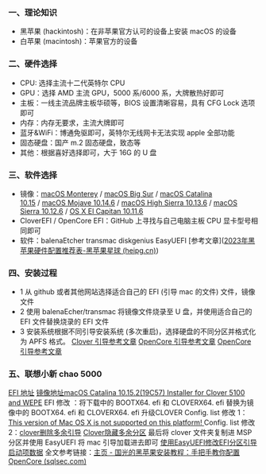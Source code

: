 ### 一、理论知识
- 黑苹果 (hackintosh)：在非苹果官方认可的设备上安装 macOS 的设备
- 白苹果 (macintosh)：苹果官方的设备 
### 二、硬件选择
- CPU: 选择主流十二代英特尔 CPU 
- GPU：选择 AMD 主流 GPU，5000 系/6000 系，大牌散热好即可
- 主板：一线主流品牌主板华硕等，BIOS 设置清晰容易，具有 CFG Lock 选项即可
- 内存：内存无要求，主流大牌即可
- 蓝牙&WiFi：博通免驱即可，英特尔无线网卡无法实现 apple 全部功能
- 固态硬盘：国产 m.2 固态硬盘，致态等
- 其他：根据喜好选择即可，大于 16G 的 U 盘
### 三、软件选择
- 镜像：[macOS Monterey](https://heipg.cn/tag/macos-monterey) / [macOS Big Sur](https://heipg.cn/tag/macos-big-sur) / [macOS Catalina 10.15](https://heipg.cn/tag/macos-catalina) / [macOS Mojave 10.14.6](https://heipg.cn/macos/macos-mojave-18g87-clover-r5050.html) / [macOS High Sierra 10.13.6](https://heipg.cn/macos/macos-high-sierra-10-13-clover-4606.html) / [macOS Sierra 10.12.6](https://heipg.cn/macos/macos-sierra-10-12-6-with-clover-4133.html) / [OS X El Capitan 10.11.6](https://heipg.cn/macos/os-x-el-capitan-10-11-6-15g31-clover-r3651-and-wepe.html)
- CloverEFI / OpenCore EFI：GitHub 上寻找与自己电脑主板 CPU 显卡型号相同即可
- 软件：balenaEtcher  transmac diskgenius EasyUEFI
[参考文章]([2023年黑苹果硬件配置推荐表-黑苹果星球 (heipg.cn)](https://heipg.cn/tutorial/diy-hackintosh-2020.html))
### 四、安装过程
- 1 从 github 或者其他网站选择适合自己的 EFI (引导 mac 的文件) 文件，镜像文件
- 2 使用 balenaEcher/transmac 将镜像文件烧录至 U 盘，并使用适合自己的 EFI 文件替换烧录的 EFI 文件
- 3 安装系统根据不同引导安装系统 (多次重启)，选择硬盘的不同分区并格式化为 APFS 格式。
[Clover 引导参考文章](https://blog.csdn.net/unreliable_narrator/article/details/64438619)
[OpenCore 引导参考文章](https://blog.csdn.net/weixin_44219473/article/details/119061501)
[OpenCore 引导参考文章](https://www.bilibili.com/video/BV1f541147Ag)
### 五、联想小新 chao 5000
[EFI 地址](https://github.com/masonsxu/Hackintosh-Lenovo-Chao5000)
[镜像地址macOS Catalina 10.15.2(19C57) Installer for Clover 5100 and WEPE](https://mirrors.dtops.co/ISO/MacOS/)
EFI 修改 ：将下载中的 BOOTX64. efi 和 CLOVERX64. efi 替换为镜像中的 BOOTX64. efi 和 CLOVERX64. efi 升级CLOVER
Config. list 修改 1：[This version of Mac OS X is not supported on this platform! ](https://blog.csdn.net/HiZhanYue/article/details/92762417)
Config. list 修改 2：[clover删除多余引导](https://blog.csdn.net/weixin_35935712/article/details/113029276)     [ Clover隐藏多余分区](https://blog.csdn.net/JoeBlackzqq/article/details/89892079)
最后将 clover 文件夹复制进 MSP 分区并使用 EasyUEFI 将 mac 引导加载进去即可 [使用EasyUEFI修改EFI分区引导启动项数据](https://www.mfpud.com/topics/198/)
全文参考链接：[主页 - 国光的黑苹果安装教程：手把手教你配置 OpenCore (sqlsec.com)](https://apple.sqlsec.com/)